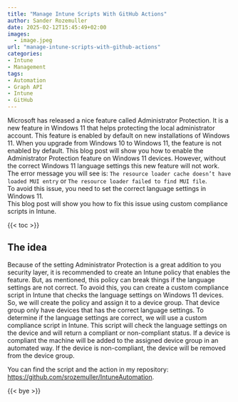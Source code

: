 ```yaml
---
title: "Manage Intune Scripts With GitHub Actions"
author: Sander Rozemuller
date: 2025-02-12T15:45:49+02:00
images: 
  - image.jpeg
url: "manage-intune-scripts-with-github-actions"
categories:
- Intune
- Management
tags:
- Automation
- Graph API
- Intune
- GitHub
---
```


Microsoft has released a nice feature called Administrator Protection. It is a new feature in Windows 11 that helps protecting the local administrator account. This feature is enabled by default on new installations of Windows 11. When you upgrade from Windows 10 to Windows 11, the feature is not enabled by default. This blog post will show you how to enable the Administrator Protection feature on Windows 11 devices.
However, without the correct Windows 11 language settings this new feature will not work. The error message you will see is: `The resource loader cache doesn’t have loaded MUI entry` or `The resource loader failed to find MUI file`.   
To avoid this issue, you need to set the correct language settings in Windows 11.  
This blog post will show you how to fix this issue using custom compliance scripts in Intune.

{{< toc >}}

## The idea
Because of the setting Administrator Protection is a great addition to you security layer, it is recommended to create an Intune policy that enables the feature. But, as mentioned, this policy can break things if the language settings are not correct. To avoid this, you can create a custom compliance script in Intune that checks the language settings on Windows 11 devices. 
So, we will create the policy and assign it to a device group. That device group only have devices that has the correct language settings. 
To determine if the language settings are correct, we will use a custom compliance script in Intune. This script will check the language settings on the device and will return a compliant or non-compliant status.
If a device is compliant the machine will be added to the assigned device group in an automated way. If the device is non-compliant, the device will be removed from the device group. 



You can find the script and the action in my repository: https://github.com/srozemuller/IntuneAutomation.

{{< bye >}}